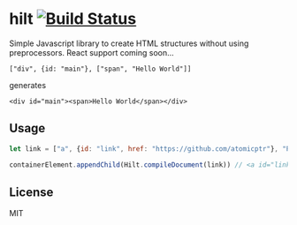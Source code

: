 # hilt [![Build Status](https://travis-ci.org/atomicptr/hilt.svg?branch=master)](https://travis-ci.org/atomicptr/hilt)

Simple Javascript library to create HTML structures without using preprocessors. React support coming soon...

    ["div", {id: "main"}, ["span", "Hello World"]]

generates

    <div id="main"><span>Hello World</span></div>

## Usage

```javascript
let link = ["a", {id: "link", href: "https://github.com/atomicptr"}, "Profile"]

containerElement.appendChild(Hilt.compileDocument(link)) // <a id="link" href="https://github.com/atomicptr">Profile</a>
```

## License

MIT
